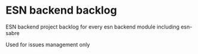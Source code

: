 # ESN backend backlog

ESN backend project backlog for every esn backend module including esn-sabre

Used for issues management only
